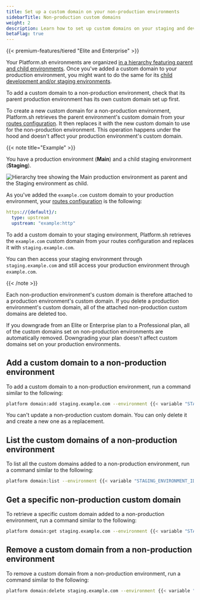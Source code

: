 ```yaml
---
title: Set up a custom domain on your non-production environments
sidebarTitle: Non-production custom domains
weight: 2
description: Learn how to set up custom domains on your staging and development environments
betaFlag: true
---
```


{{< premium-features/tiered "Elite and Enterprise" >}}

Your Platform.sh environments are organized [in a hierarchy featuring parent and child environments](../../environments/_index.md#hierarchy).
Once you've added a custom domain to your production environment,
you might want to do the same for its [child development and/or staging environments](../../administration/users.md#environment-types).

To add a custom domain to a non-production environment,
check that its parent production environment has its own custom domain set up first.

To create a new custom domain for a non-production environment,
Platform.sh retrieves the parent environment's custom domain from your [routes configuration](../../define-routes/_index.md).
It then replaces it with the new custom domain to use for the non-production environment.
This operation happens under the hood and doesn't affect your production environment's custom domain.

{{< note title="Example" >}}

You have a production environment (**Main**) and a child staging environment (**Staging**).

![Hierarchy tree showing the **Main** production environment as parent and the **Staging** environment as child.](/images/custom-domains/custom-domains-non-prod.png "0.4")

As you've added the `example.com` custom domain to your production environment,
your [routes configuration](../../define-routes/_index.md) is the following:

```yaml
https://{default}/:
  type: upstream
  upstream: "example:http"
```

To add a custom domain to your staging environment,
Platform.sh retrieves the `example.com` custom domain from your routes configuration
and replaces it with `staging.example.com`.

You can then access your staging environment through `staging.example.com`
and still access your production environment through `example.com`.

{{< /note >}}

Each non-production environment's custom domain is therefore attached to a production environment's custom domain.
If you delete a production environment's custom domain,
all of the attached non-production custom domains are deleted too.

If you downgrade from an Elite or Enterprise plan to a Professional plan,
all of the custom domains set on non-production environments are automatically removed.
Downgrading your plan doesn't affect custom domains set on your production environments.

## Add a custom domain to a non-production environment

To add a custom domain to a non-production environment,
run a command similar to the following:

```bash
platform domain:add staging.example.com --environment {{< variable "STAGING_ENVIRONMENT_ID" >}} --replace {{< variable "PRODUCTION_CUSTOM_DOMAIN_TO_REPLACE" >}}
```

You can't update a non-production custom domain.
You can only delete it and create a new one as a replacement.

## List the custom domains of a non-production environment

To list all the custom domains added to a non-production environment,
run a command similar to the following:

```bash
platform domain:list --environment {{< variable "STAGING_ENVIRONMENT_ID" >}}
```

## Get a specific non-production custom domain

To retrieve a specific custom domain added to a non-production environment,
run a command similar to the following:

```bash
platform domain:get staging.example.com --environment {{< variable "STAGING_ENVIRONMENT_ID" >}}
```

## Remove a custom domain from a non-production environment

To remove a custom domain from a non-production environment,
run a command similar to the following:

```bash
platform domain:delete staging.example.com --environment {{< variable "STAGING_ENVIRONMENT_ID" >}}
```